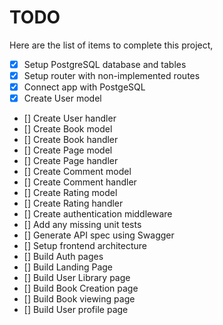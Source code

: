 # TODO

Here are the list of items to complete this project,

- [X] Setup PostgreSQL database and tables
- [X] Setup router with non-implemented routes
- [X] Connect app with PostgeSQL
- [X] Create User model
- [] Create User handler
- [] Create Book model
- [] Create Book handler
- [] Create Page model
- [] Create Page handler
- [] Create Comment model
- [] Create Comment handler
- [] Create Rating model
- [] Create Rating handler
- [] Create authentication middleware
- [] Add any missing unit tests
- [] Generate API spec using Swagger
- [] Setup frontend architecture
- [] Build Auth pages
- [] Build Landing Page
- [] Build User Library page
- [] Build Book Creation page
- [] Build Book viewing page
- [] Build User profile page
